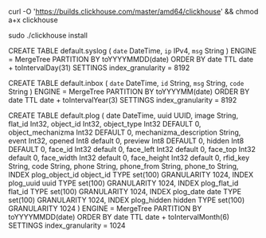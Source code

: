 curl -O 'https://builds.clickhouse.com/master/amd64/clickhouse' && chmod a+x clickhouse


sudo ./clickhouse install


CREATE TABLE default.syslog
(
    `date` DateTime,
    `ip` IPv4,
    `msg` String
)
ENGINE = MergeTree
PARTITION BY toYYYYMMDD(date)
ORDER BY date
TTL date + toIntervalDay(31)
SETTINGS index_granularity = 8192


CREATE TABLE default.inbox
(
`date` DateTime,
`id` String,
`msg` String,
`code` String
)
ENGINE = MergeTree
PARTITION BY toYYYYMM(date)
ORDER BY date
TTL date + toIntervalYear(3)
SETTINGS index_granularity = 8192


CREATE TABLE default.plog (
  date DateTime,
  uuid UUID,
  image String,
  flat_id Int32,
  object_id Int32,
  object_type Int32 DEFAULT 0,
  object_mechanizma Int32 DEFAULT 0,
  mechanizma_description String,
  event Int32,
  opened Int8 default 0,
  preview Int8 DEFAULT 0,
  hidden Int8 DEFAULT 0,
  face_id Int32 default 0,
  face_left Int32 default 0,
  face_top Int32 default 0,
  face_width Int32 default 0,
  face_height Int32 default 0,
  rfid_key String,
  code String,
  phone String,
  phone_from String,
  phone_to String,
  INDEX plog_object_id object_id TYPE set(100) GRANULARITY 1024,
  INDEX plog_uuid uuid TYPE set(100) GRANULARITY 1024,
  INDEX plog_flat_id flat_id TYPE set(100) GRANULARITY 1024,
  INDEX plog_date date TYPE set(100) GRANULARITY 1024,
  INDEX plog_hidden hidden TYPE set(100) GRANULARITY 1024
)
ENGINE = MergeTree
PARTITION BY toYYYYMMDD(date)
ORDER BY date
TTL date + toIntervalMonth(6)
SETTINGS index_granularity = 1024
